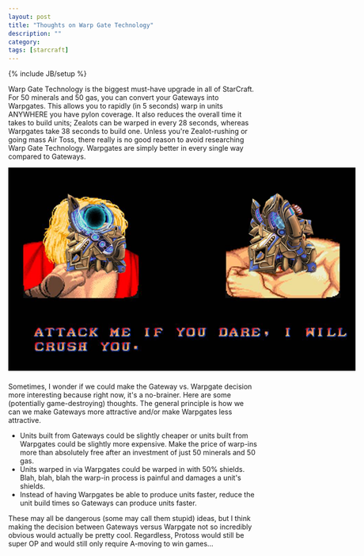 ```yaml
---
layout: post
title: "Thoughts on Warp Gate Technology"
description: ""
category: 
tags: [starcraft]
---
```

{% include JB/setup %}

Warp Gate Technology is the biggest must-have upgrade in all of StarCraft. For 50 minerals and 50 gas, you can convert your Gateways into Warpgates. This allows you to rapidly (in 5 seconds) warp in units ANYWHERE you have pylon coverage. It also reduces the overall time it takes to build units; Zealots can be warped in every 28 seconds, whereas Warpgates take 38 seconds to build one. Unless you're Zealot-rushing or going mass Air Toss, there really is no good reason to avoid researching Warp Gate Technology. Warpgates are simply better in every single way compared to Gateways.

<div>
	<img class="rounded-corners" style="max-width: 700px; border: 1px solid #000000;" src="/assets/images/posts/2014-08-14/gate_fight.png"/>
	<p class="caption-text" style="line-height: 1.5em; margin-bottom: 20px;"><strong></strong></p>
</div>

Sometimes, I wonder if we could make the Gateway vs. Warpgate decision more interesting because right now, it's a no-brainer. Here are some (potentially game-destroying) thoughts. The general principle is how we can we make Gateways more attractive and/or make Warpgates less attractive. 

* Units built from Gateways could be slightly cheaper or units built from Warpgates could be slightly more expensive. Make the price of warp-ins more than absolutely free after an investment of just 50 minerals and 50 gas.
* Units warped in via Warpgates could be warped in with 50% shields. Blah, blah, blah the warp-in process is painful and damages a unit's shields. 
* Instead of having Warpgates be able to produce units faster, reduce the unit build times so Gateways can produce units faster. 

These may all be dangerous (some may call them stupid) ideas, but I think making the decision between Gateways versus Warpgate not so incredibly obvious would actually be pretty cool. Regardless, Protoss would still be super OP and would still only require A-moving to win games...
